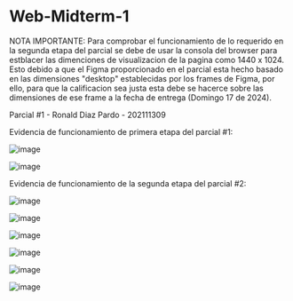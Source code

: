# Web-Midterm-1

NOTA IMPORTANTE: Para comprobar el funcionamiento de lo requerido en la segunda etapa del parcial se debe de usar la consola del browser para estblacer las dimenciones de visualizacion de la pagina como 1440 x 1024. Esto debido a que el Figma proporcionado en el parcial esta hecho basado en las dimensiones "desktop" establecidas por los frames de Figma, por ello, para que la calificacion sea justa esta debe se hacerce sobre las dimensiones de ese frame a la fecha de entrega (Domingo 17 de 2024).

Parcial #1 - Ronald Diaz Pardo - 202111309

Evidencia de funcionamiento de primera etapa del parcial #1:

![image](https://github.com/Xia-an-Shu/Web-Midterm-1/assets/88670910/4681a842-9d5c-4076-8841-59faadd39e16)

![image](https://github.com/Xia-an-Shu/Web-Midterm-1/assets/88670910/6dceb312-f688-4af1-809b-5e59d915147e)

Evidencia de funcionamiento de la segunda etapa del parcial #2:

![image](https://github.com/Xia-an-Shu/Web-Midterm-1/assets/88670910/7530d7fb-1fd7-4a2b-b56f-369c6aa68663)

![image](https://github.com/Xia-an-Shu/Web-Midterm-1/assets/88670910/9ec4b239-64bd-4f43-acfb-dbdf85d3f81f)

![image](https://github.com/Xia-an-Shu/Web-Midterm-1/assets/88670910/90b817b4-4a02-4bee-97ba-790c7202f890)

![image](https://github.com/Xia-an-Shu/Web-Midterm-1/assets/88670910/484b6360-1717-48c9-be2d-582020f022b4)

![image](https://github.com/Xia-an-Shu/Web-Midterm-1/assets/88670910/e4a52c25-da05-45b6-9a76-4272353bd38a)

![image](https://github.com/Xia-an-Shu/Web-Midterm-1/assets/88670910/fae218a2-a583-4d2c-ba40-9f7a9c79ae2c)
